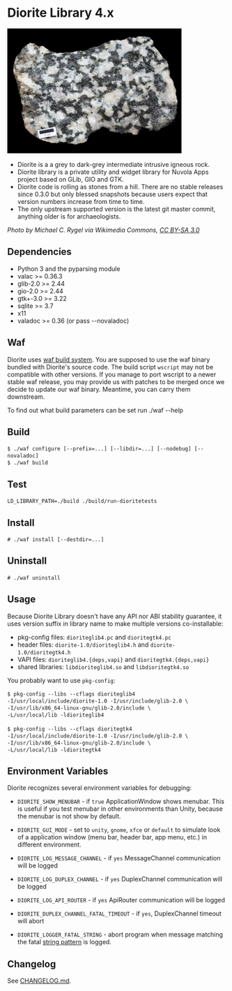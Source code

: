 Diorite Library 4.x
===================

![Diorite stone](diorite.jpg)

 * Diorite is a a grey to dark-grey intermediate intrusive igneous rock.
 * Diorite library is a private utility and widget library for Nuvola Apps project based on GLib, GIO and GTK.
 * Diorite code is rolling as stones from a hill. There are no stable releases since 0.3.0 but only blessed
   snapshots because users expect that version numbers increase from time to time.
 * The only upstream supported version is the latest git master commit, anything older is for archaeologists.

*Photo by Michael C. Rygel via Wikimedia Commons, [CC BY-SA 3.0](http://creativecommons.org/licenses/by-sa/3.0/deed.en)*

Dependencies
------------

  - Python 3 and the pyparsing module
  - valac >= 0.36.3
  - glib-2.0 >= 2.44
  - gio-2.0 >= 2.44
  - gtk+-3.0 >= 3.22
  - sqlite >= 3.7
  - x11
  - valadoc >= 0.36 (or pass --novaladoc)


Waf
---

Diorite uses [waf build system](https://waf.io). You are supposed to use the waf binary bundled with
Diorite's source code. The build script `wscript` may not be compatible with other versions. If you manage
to port wscript to a newer stable waf release, you may provide us with patches to be merged once we decide
to update our waf binary. Meantime, you can carry them downstream.

To find out what build parameters can be set run ./waf --help 

Build
-----

    $ ./waf configure [--prefix=...] [--libdir=...] [--nodebug] [--novaladoc]
    $ ./waf build

Test
----

    LD_LIBRARY_PATH=./build ./build/run-dioritetests

Install
-------

    # ./waf install [--destdir=...]
    
Uninstall
---------

    # ./waf uninstall

Usage
-----

Because Diorite Library doesn't have any API nor ABI stability guarantee,
it uses version suffix in library name to make multiple versions co-installable:

  * pkg-config files: ``dioriteglib4.pc`` and ``dioritegtk4.pc``
  * header files: ``diorite-1.0/dioriteglib4.h`` and ``diorite-1.0/dioritegtk4.h``
  * VAPI files: ``dioriteglib4.{deps,vapi}`` and ``dioritegtk4.{deps,vapi}``
  * shared libraries: ``libdioriteglib4.so`` and ``libdioritegtk4.so``

You probably want to use ``pkg-config``:

    $ pkg-config --libs --cflags dioriteglib4
    -I/usr/local/include/diorite-1.0 -I/usr/include/glib-2.0 \
    -I/usr/lib/x86_64-linux-gnu/glib-2.0/include \
    -L/usr/local/lib -ldioriteglib4
    
    $ pkg-config --libs --cflags dioritegtk4
    -I/usr/local/include/diorite-1.0 -I/usr/include/glib-2.0 \
    -I/usr/lib/x86_64-linux-gnu/glib-2.0/include \
    -L/usr/local/lib -ldioritegtk4

Environment Variables
---------------------

Diorite recognizes several environment variables for debugging:

  * `DIORITE_SHOW_MENUBAR` - if `true` ApplicationWindow shows menubar. This is useful if you test
    menubar in other environments than Unity, because the menubar is not show by default.
 
  * `DIORITE_GUI_MODE` - set to `unity`, `gnome`, `xfce` or `default` to simulate look of
    a application window (menu bar, header bar, app menu, etc.) in different environment.
  
  * `DIORITE_LOG_MESSAGE_CHANNEL` - if `yes` MessageChannel communication will be logged
  * `DIORITE_LOG_DUPLEX_CHANNEL` - if `yes` DuplexChannel communication will be logged
  * `DIORITE_LOG_API_ROUTER` - if `yes` ApiRouter communication will be logged
  
  * `DIORITE_DUPLEX_CHANNEL_FATAL_TIMEOUT` - if `yes`, DuplexChannel timeout will abort
  * `DIORITE_LOGGER_FATAL_STRING` - abort program when message matching the fatal
    [string pattern](https://developer.gnome.org/glib/stable/glib-Glob-style-pattern-matching.html) is logged.

Changelog
---------

See [CHANGELOG.md](./CHANGELOG.md).
